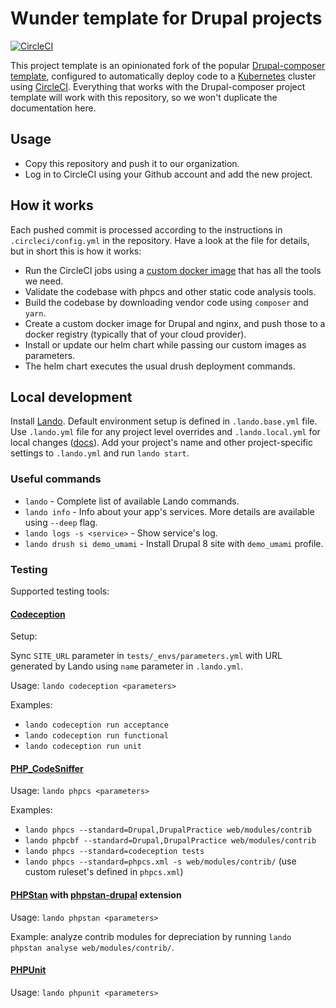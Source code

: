 # Wunder template for Drupal projects

[![CircleCI](https://circleci.com/gh/wunderio/drupal-project/tree/master.svg?style=svg)](https://circleci.com/gh/wunderio/drupal-project/tree/master)

This project template is an opinionated fork of the popular [Drupal-composer template](https://github.com/drupal-composer/drupal-project), configured to automatically deploy code to a [Kubernetes](https://kubernetes.io/) cluster using [CircleCI](https://circleci.com/). Everything that works with the Drupal-composer project template will work with this repository, so we won't duplicate the documentation here.

## Usage

- Copy this repository and push it to our organization.
- Log in to CircleCI using your Github account and add the new project.

## How it works

Each pushed commit is processed according to the instructions in `.circleci/config.yml` in the repository.
Have a look at the file for details, but in short this is how it works:

- Run the CircleCI jobs using a [custom docker image](https://github.com/wunderio/circleci-builder) that has all the tools we need.  
- Validate the codebase with phpcs and other static code analysis tools.
- Build the codebase by downloading vendor code using `composer` and `yarn`.
- Create a custom docker image for Drupal and nginx, and push those to a docker registry (typically that of your cloud provider).
- Install or update our helm chart while passing our custom images as parameters.
- The helm chart executes the usual drush deployment commands.

## Local development

Install [Lando](https://docs.devwithlando.io/). Default environment setup is defined in `.lando.base.yml` file. Use `.lando.yml` file for any project level overrides and `.lando.local.yml` for local changes ([docs](https://docs.devwithlando.io/config/lando.html)). Add your project's name and other project-specific settings to `.lando.yml` and run `lando start`. 

### Useful commands

- `lando` - Complete list of available Lando commands.
- `lando info` - Info about your app's services. More details are available using `--deep` flag.
- `lando logs -s <service>` - Show service's log.
- `lando drush si demo_umami` - Install Drupal 8 site with `demo_umami` profile.

### Testing

Supported testing tools:

#### [Codeception](https://github.com/Codeception/Codeception)

Setup:

Sync `SITE_URL` parameter in `tests/_envs/parameters.yml`
with URL generated by Lando using `name` parameter in `.lando.yml`.

Usage: `lando codeception <parameters>`

Examples:

- `lando codeception run acceptance`
- `lando codeception run functional`
- `lando codeception run unit`

#### [PHP_CodeSniffer](https://github.com/squizlabs/PHP_CodeSniffer)

Usage: `lando phpcs <parameters>`

Examples:

- `lando phpcs --standard=Drupal,DrupalPractice web/modules/contrib`
- `lando phpcbf --standard=Drupal,DrupalPractice web/modules/contrib`
- `lando phpcs --standard=codeception tests`
- `lando phpcs --standard=phpcs.xml -s web/modules/contrib/` (use custom ruleset's defined in `phpcs.xml`)

#### [PHPStan](https://github.com/phpstan/phpstan) with [phpstan-drupal](https://github.com/mglaman/phpstan-drupal) extension

Usage: `lando phpstan <parameters>`

Example: analyze contrib modules for depreciation by running `lando phpstan analyse web/modules/contrib/`.

#### [PHPUnit](https://github.com/sebastianbergmann/phpunit/)

Usage: `lando phpunit <parameters>`
